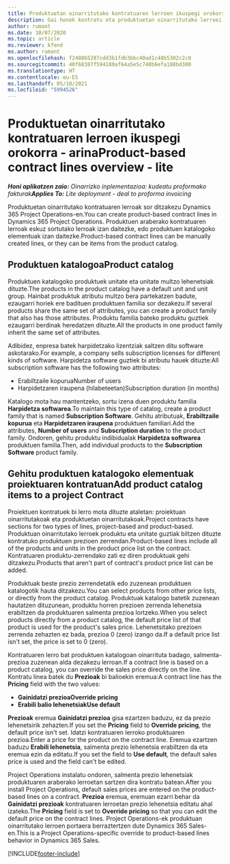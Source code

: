 ```yaml
---
title: Produktuetan oinarritutako kontratuaren lerroen ikuspegi orokorra - arina
description: Gai honek kontratu eta produktuetan oinarritutako lerroei buruzko informazioa ematen du.
author: rumant
ms.date: 10/07/2020
ms.topic: article
ms.reviewer: kfend
ms.author: rumant
ms.openlocfilehash: f248865287cdd3b1fdb3bbc40ad1c48b5302c2c0
ms.sourcegitcommit: 40f68387f594180af64a5e5c748b6efa188bd300
ms.translationtype: HT
ms.contentlocale: eu-ES
ms.lasthandoff: 05/10/2021
ms.locfileid: "5994526"
---
```

# <a name="product-based-contract-lines-overview---lite"></a><span data-ttu-id="cc952-103">Produktuetan oinarritutako kontratuaren lerroen ikuspegi orokorra - arina</span><span class="sxs-lookup"><span data-stu-id="cc952-103">Product-based contract lines overview - lite</span></span>

<span data-ttu-id="cc952-104">_**Honi aplikatzen zaio:** Oinarrizko inplementazioa: kudeatu proformako fakturak_</span><span class="sxs-lookup"><span data-stu-id="cc952-104">_**Applies To:** Lite deployment - deal to proforma invoicing_</span></span>

<span data-ttu-id="cc952-105">Produktuetan oinarritutako kontratuaren lerroak sor ditzakezu Dynamics 365 Project Operations-en.</span><span class="sxs-lookup"><span data-stu-id="cc952-105">You can create product-based contract lines in Dynamics 365 Project Operations.</span></span> <span data-ttu-id="cc952-106">Produktuen araberako kontratuaren lerroak eskuz sortutako lerroak izan daitezke, edo produktuen katalogoko elementuak izan daitezke.</span><span class="sxs-lookup"><span data-stu-id="cc952-106">Product-based contract lines can be manually created lines, or they can be items from the product catalog.</span></span>

## <a name="product-catalog"></a><span data-ttu-id="cc952-107">Produktuen katalogoa</span><span class="sxs-lookup"><span data-stu-id="cc952-107">Product catalog</span></span>

<span data-ttu-id="cc952-108">Produktuen katalogoko produktuek unitate eta unitate multzo lehenetsiak dituzte.</span><span class="sxs-lookup"><span data-stu-id="cc952-108">The products in the product catalog have a default unit and unit group.</span></span> <span data-ttu-id="cc952-109">Hainbat produktuk atributu multzo bera partekatzen badute, ezaugarri horiek ere badituen produktuen familia sor dezakezu.</span><span class="sxs-lookup"><span data-stu-id="cc952-109">If several products share the same set of attributes, you can create a product family that also has those attributes.</span></span> <span data-ttu-id="cc952-110">Produktu familia bateko produktu guztiek ezaugarri berdinak heredatzen dituzte.</span><span class="sxs-lookup"><span data-stu-id="cc952-110">All the products in one product family inherit the same set of attributes.</span></span>

<span data-ttu-id="cc952-111">Adibidez, enpresa batek harpidetzako lizentziak saltzen ditu software askotarako.</span><span class="sxs-lookup"><span data-stu-id="cc952-111">For example, a company sells subscription licenses for different kinds of software.</span></span> <span data-ttu-id="cc952-112">Harpidetza software guztiek bi atributu hauek dituzte:</span><span class="sxs-lookup"><span data-stu-id="cc952-112">All subscription software has the following two attributes:</span></span>

- <span data-ttu-id="cc952-113">Erabiltzaile kopurua</span><span class="sxs-lookup"><span data-stu-id="cc952-113">Number of users</span></span>
- <span data-ttu-id="cc952-114">Harpidetzaren iraupena (hilabeteetan)</span><span class="sxs-lookup"><span data-stu-id="cc952-114">Subscription duration (in months)</span></span>

<span data-ttu-id="cc952-115">Katalogo mota hau mantentzeko, sortu izena duen produktu familia **Harpidetza softwarea**.</span><span class="sxs-lookup"><span data-stu-id="cc952-115">To maintain this type of catalog, create a product family that is named **Subscription Software**.</span></span> <span data-ttu-id="cc952-116">Gehitu atributuak, **Erabiltzaile kopurua** eta **Harpidetzaren iraupena** produktuen familiari.</span><span class="sxs-lookup"><span data-stu-id="cc952-116">Add the attributes, **Number of users** and **Subscription duration** to the product family.</span></span> <span data-ttu-id="cc952-117">Ondoren, gehitu produktu indibidualak **Harpidetza softwarea** produktuen familia.</span><span class="sxs-lookup"><span data-stu-id="cc952-117">Then, add individual products to the **Subscription Software** product family.</span></span>

## <a name="add-product-catalog-items-to-a-project-contract"></a><span data-ttu-id="cc952-118">Gehitu produktuen katalogoko elementuak proiektuaren kontratuan</span><span class="sxs-lookup"><span data-stu-id="cc952-118">Add product catalog items to a project Contract</span></span>

<span data-ttu-id="cc952-119">Proiektuen kontratuek bi lerro mota dituzte ataletan: proiektuan oinarritutakoak eta produktuetan oinarritutakoak.</span><span class="sxs-lookup"><span data-stu-id="cc952-119">Project contracts have sections for two types of lines, project-based and product-based.</span></span> <span data-ttu-id="cc952-120">Produktuan oinarritutako lerroek produktu eta unitate guztiak biltzen dituzte kontratuko produktuen prezioen zerrendan.</span><span class="sxs-lookup"><span data-stu-id="cc952-120">Product-based lines include all of the products and units in the product price list on the contract.</span></span> <span data-ttu-id="cc952-121">Kontratuaren produktu-zerrendako zati ez diren produktuak gehi ditzakezu.</span><span class="sxs-lookup"><span data-stu-id="cc952-121">Products that aren't part of contract's product price list can be added.</span></span>

<span data-ttu-id="cc952-122">Produktuak beste prezio zerrendetatik edo zuzenean produktuen katalogotik hauta ditzakezu.</span><span class="sxs-lookup"><span data-stu-id="cc952-122">You can select products from other price lists, or directly from the product catalog.</span></span> <span data-ttu-id="cc952-123">Produktuak katalogo batetik zuzenean hautatzen dituzunean, produktu horren prezioen zerrenda lehenetsia erabiltzen da produktuaren salmenta prezioa lortzeko.</span><span class="sxs-lookup"><span data-stu-id="cc952-123">When you select products directly from a product catalog, the default price list of that product is used for the product's sales price.</span></span> <span data-ttu-id="cc952-124">Lehenetsitako prezioen zerrenda zehazten ez bada, prezioa 0 (zero) izango da.</span><span class="sxs-lookup"><span data-stu-id="cc952-124">If a default price list isn't set, the price is set to 0 (zero).</span></span>

<span data-ttu-id="cc952-125">Kontratuaren lerro bat produktuen katalogoan oinarrituta badago, salmenta-prezioa zuzenean alda dezakezu lerroan.</span><span class="sxs-lookup"><span data-stu-id="cc952-125">If a contract line is based on a product catalog, you can override the sales price directly on the line.</span></span> <span data-ttu-id="cc952-126">Kontratu linea batek du **Prezioak** bi balioekin eremua:</span><span class="sxs-lookup"><span data-stu-id="cc952-126">A contract line has the **Pricing** field with the two values:</span></span>

- <span data-ttu-id="cc952-127">**Gainidatzi prezioa**</span><span class="sxs-lookup"><span data-stu-id="cc952-127">**Override pricing**</span></span>
- <span data-ttu-id="cc952-128">**Erabili balio lehenetsiak**</span><span class="sxs-lookup"><span data-stu-id="cc952-128">**Use default**</span></span>

<span data-ttu-id="cc952-129">**Prezioak** eremua **Gainidatzi prezioa** gisa ezartzen baduzu, ez da prezio lehenetsirik zehazten.</span><span class="sxs-lookup"><span data-stu-id="cc952-129">If you set the **Pricing** field to **Override pricing**, the default price isn't set.</span></span> <span data-ttu-id="cc952-130">Idatzi kontratuaren lerroko produktuaren prezioa.</span><span class="sxs-lookup"><span data-stu-id="cc952-130">Enter a price for the product on the contract line.</span></span> <span data-ttu-id="cc952-131">Eremua ezartzen baduzu **Erabili lehenetsia**, salmenta prezio lehenetsia erabiltzen da eta eremua ezin da editatu.</span><span class="sxs-lookup"><span data-stu-id="cc952-131">If you set the field to **Use default**, the default sales price is used and the field can't be edited.</span></span>

<span data-ttu-id="cc952-132">Project Operations instalatu ondoren, salmenta prezio lehenetsiak produktuaren araberako lerroetan sartzen dira kontratu batean.</span><span class="sxs-lookup"><span data-stu-id="cc952-132">After you install Project Operations, default sales prices are entered on the product-based lines on a contract.</span></span> <span data-ttu-id="cc952-133">**Prezioa** eremua, eremuan ezarri behar da **Gainidatzi prezioak** kontratuaren lerroetan prezio lehenetsia editatu ahal izateko.</span><span class="sxs-lookup"><span data-stu-id="cc952-133">The **Pricing** field is set to **Override pricing** so that you can edit the default price on the contract lines.</span></span> <span data-ttu-id="cc952-134">Project Operations-ek produktuan oinarritutako lerroen portaera berraztertzen dute Dynamics 365 Sales-en.</span><span class="sxs-lookup"><span data-stu-id="cc952-134">This is a Project Operations-specific override to product-based lines behavior in Dynamics 365 Sales.</span></span>


[!INCLUDE[footer-include](../../includes/footer-banner.md)]